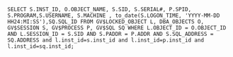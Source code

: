     SELECT S.INST_ID, O.OBJECT_NAME, S.SID, S.SERIAL#, P.SPID, S.PROGRAM,S.USERNAME, S.MACHINE , to_date(S.LOGON_TIME, 'YYYY-MM-DD HH24:MI:SS'),SQ.SQL_ID FROM GV$LOCKED_OBJECT L, DBA_OBJECTS O, GV$SESSION S, GV$PROCESS P, GV$SQL SQ WHERE L.OBJECT_ID = O.OBJECT_ID AND L.SESSION_ID = S.SID AND S.PADDR = P.ADDR AND S.SQL_ADDRESS = SQ.ADDRESS and l.inst_id=s.inst_id and l.inst_id=p.inst_id and l.inst_id=sq.inst_id;  
